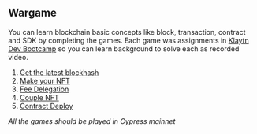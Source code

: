 ## Wargame
You can learn blockchain basic concepts like block, transaction, contract and SDK by completing the games. Each game was assignments in [Klaytn Dev Bootcamp](https://www.youtube.com/playlist?list=PLmYPZbd2veWKWZGbT3kxnjRr9sJAYDiOs) so you can learn background to solve each as recorded video.

1. [Get the latest blockhash](get-latest-blockhash/README.md)
2. [Make your NFT](make-your-nft/README.md)
3. [Fee Delegation](fee-delegation/README.md)
4. [Couple NFT](couple-nft/README.md)
5. [Contract Deploy](contract-deploy/README.md)

_All the games should be played in Cypress mainnet_